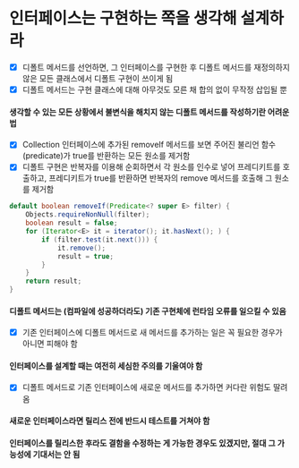 # 인터페이스는 구현하는 쪽을 생각해 설계하라

- [x] 디폴트 메서드를 선언하면, 그 인터페이스를 구현한 후 디폴트 메서드를 재정의하지 않은 모든 클래스에서 디폴트 구현이 쓰이게 됨
- [x] 디폴트 메서드는 구현 클래스에 대해 아무것도 모른 채 합의 없이 무작정 삽입될 뿐

#### 생각할 수 있는 모든 상황에서 불변식을 해치지 않는 디폴트 메서드를 작성하기란 어려운 법

- [x] Collection 인터페이스에 추가된 removeIf 메서드를 보면 주어진 불리언 함수(predicate)가 true를 반환하는 모든 원소를 제거함
- [x] 디폴트 구현은 반복자를 이용해 순회하면서 각 원소를 인수로 넣어 프레디키트를 호출하고, 프레디키트가 true를 반환하면 반복자의 remove 메서드를 호출해 그 원소를 제거함
~~~java
default boolean removeIf(Predicate<? super E> filter) {
    Objects.requireNonNull(filter);
    boolean result = false;
    for (Iterator<E> it = iterator(); it.hasNext(); ) {
        if (filter.test(it.next())) {
            it.remove();
            result = true;
        }
    }
    return result;
}
~~~
#### 디폴트 메서드는 (컴파일에 성공하더라도) 기존 구현체에 런타임 오류를 일으킬 수 있음
- [x] 기존 인터페이스에 디폴트 메서드로 새 메서드를 추가하는 일은 꼭 필요한 경우가 아니면 피해야 함
#### 인터페이스를 설계할 때는 여전히 세심한 주의를 기울여야 함
- [x] 디폴트 메서드로 기존 인터페이스에 새로운 메서드를 추가하면 커다란 위험도 딸려 옴
#### 새로운 인터페이스라면 릴리스 전에 반드시 테스트를 거쳐야 함
#### 인터페이스를 릴리스한 후라도 결함을 수정하는 게 가능한 경우도 있겠지만, 절대 그 가능성에 기대서는 안 됨